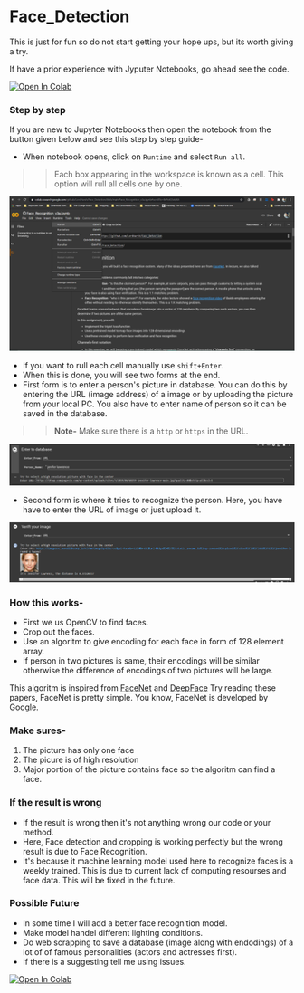 # Face_Detection

This is just for fun so do not start getting your hope ups, but its worth giving a try.

If have a prior experience with Jyputer Notebooks, go ahead see the code.

<a href="https://colab.research.google.com/github/LordHarsh/Face_Detection/blob/main/Face_Recognition_v3a.ipynb" target="_blank" rel="noopener noreferrer">
  <img src="https://colab.research.google.com/assets/colab-badge.svg" alt="Open In Colab"/>
</a>


### Step by step
If you are new to Jupyter Notebooks then open the notebook from the button given below and see this step by step guide-
* When notebook opens, click on ```Runtime``` and select ```Run all```.
>> Each box appearing in the workspace is known as a cell. This option will rull all cells one by one.

![Select Runtime >> Run All](temp/runall.png "Select Runtime >> Run All")

* If you want to rull each cell manually use ```shift+Enter```.
* When this is done, you will see two forms at the end.
* First form is to enter a person's picture in database. You can do this by entering the URL (image address) of a image or by uploading the picture from your local PC. You also have to enter name of person so it can be saved in the database.
>> **Note-** Make sure there is a ```http``` or ```https``` in the URL.

![Check if URL have https and it is of an image](temp/savingtodatabase.png "Check if URL have https and it is of an image")

* Second form is where it tries to recognize the person. Here, you have have to enter the URL of image or just upload it.

![Get the results](temp/verify.png "Get the results")

### How this works-
* First we us OpenCV to find faces.
* Crop out the faces.
* Use an algoritm to give encoding for each face in form of 128 element array.
* If person in two pictures is same, their encodings will be similar otherwise the difference of encodings of two pictures will be large.

This algoritm is inspired from [FaceNet](https://arxiv.org/pdf/1503.03832.pdf) and [DeepFace](https://research.fb.com/wp-content/uploads/2016/11/deepface-closing-the-gap-to-human-level-performance-in-face-verification.pdf)
Try reading these papers, FaceNet is pretty simple.
You know, FaceNet is developed by Google.

### Make sures-
1. The picture has only one face
2. The picure is of high resolution
3. Major portion of the picture contains face so the algoritm can find a face.

### If the result is wrong
* If the result is wrong then it's not anything wrong our code or your method.
* Here, Face detection and cropping is working perfectly but the wrong result is due to Face Recognition.
* It's because it machine learning model used here to recognize faces is a weekly trained. This is due to current lack of computing resourses and face data. This will be fixed in the future.

### Possible Future
* In some time I will add a better face recognition model.
* Make model handel different lighting conditions.
* Do web scrapping to save a database (image along with endodings) of a lot of of famous personalities (actors and actresses first).
* If there is a suggesting tell me using issues.


<a href="https://colab.research.google.com/github/LordHarsh/Face_Detection/blob/main/Face_Recognition_v3a.ipynb"  target="_blank" rel="noopener noreferrer">
  <img src="https://colab.research.google.com/assets/colab-badge.svg" alt="Open In Colab" "ctrl + Enter"/>
</a>

